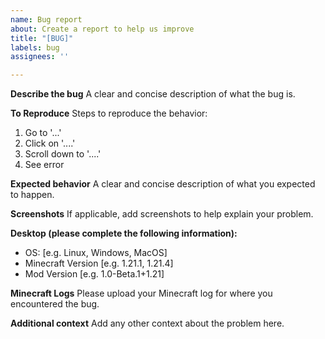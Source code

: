 ```yaml
---
name: Bug report
about: Create a report to help us improve
title: "[BUG]"
labels: bug
assignees: ''

---
```


**Describe the bug**
A clear and concise description of what the bug is.

**To Reproduce**
Steps to reproduce the behavior:
1. Go to '...'
2. Click on '....'
3. Scroll down to '....'
4. See error

**Expected behavior**
A clear and concise description of what you expected to happen.

**Screenshots**
If applicable, add screenshots to help explain your problem.

**Desktop (please complete the following information):**
 - OS: [e.g. Linux, Windows, MacOS]
 - Minecraft Version [e.g. 1.21.1, 1.21.4]
 - Mod Version [e.g. 1.0-Beta.1+1.21]

**Minecraft Logs**
Please upload your Minecraft log for where you encountered the bug.

**Additional context**
Add any other context about the problem here.
